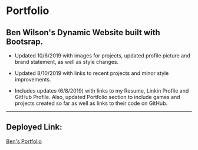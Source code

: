 # Portfolio

## Ben Wilson's Dynamic Website built with Bootsrap.

* Updated 10/6/2019 with images for projects, updated profile picture and brand statement, as well as style changes.

* Updated 8/10/2019 with links to recent projects and minor style improvements.

* Includes updates (6/8/2019) with links to my Resume, Linkin Profile and GitHub Profile. Also, updated Portfolio section to include games and projects created so far as well as links to their code on GitHub.

---

## Deployed Link:

[Ben's Portfolio](https://bwilson1990.github.io/portfolioV3/)

